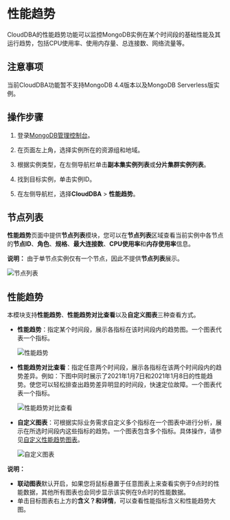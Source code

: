 # 性能趋势

CloudDBA的性能趋势功能可以监控MongoDB实例在某个时间段的基础性能及其运行趋势，包括CPU使用率、使用内存量、总连接数、网络流量等。

## 注意事项

当前CloudDBA功能暂不支持MongoDB 4.4版本以及MongoDB Serverless版实例。

## 操作步骤

1.  登录[MongoDB管理控制台](https://mongodb.console.aliyun.com/)。

2.  在页面左上角，选择实例所在的资源组和地域。

3.  根据实例类型，在左侧导航栏单击**副本集实例列表**或**分片集群实例列表**。

4.  找到目标实例，单击实例ID。

5.  在左侧导航栏，选择**CloudDBA** \> **性能趋势**。


## 节点列表

**性能趋势**页面中提供**节点列表**模块，您可以在**节点列表**区域查看当前实例中各节点的**节点ID**、**角色**、**规格**、**最大连接数**、**CPU使用率**和**内存使用率**信息。

**说明：** 由于单节点实例仅有一个节点，因此不提供**节点列表**展示。

![节点列表](https://static-aliyun-doc.oss-accelerate.aliyuncs.com/assets/img/zh-CN/9014900161/p211061.png)

## 性能趋势

本模块支持**性能趋势**、**性能趋势对比查看**以及**自定义图表**三种查看方式。

-   **性能趋势**：指定某个时间段，展示各指标在该时间段内的趋势图。一个图表代表一个指标。

    ![性能趋势](https://static-aliyun-doc.oss-accelerate.aliyuncs.com/assets/img/zh-CN/9014900161/p211324.png)

-   **性能趋势对比查看**：指定任意两个时间段，展示各指标在该两个时间段内的趋势差异。例如：下图中同时展示了2021年1月7日和2021年1月8日的性能趋势。使您可以轻松排查出趋势差异明显的时间段，快速定位故障。一个图表代表一个指标。

    ![性能趋势对比查看](https://static-aliyun-doc.oss-accelerate.aliyuncs.com/assets/img/zh-CN/9014900161/p211328.png)

-   **自定义图表**：可根据实际业务需求自定义多个指标在一个图表中进行分析，展示在所选时间段内这些指标的趋势。一个图表包含多个指标。具体操作，请参见[自定义性能趋势图表](/intl.zh-CN/用户指南/性能诊断与优化（CloudDBA）/自定义性能趋势图表.md)。

    ![自定义图表](https://static-aliyun-doc.oss-accelerate.aliyuncs.com/assets/img/zh-CN/9014900161/p211352.png)


**说明：**

-   **联动图表**默认开启，如果您将鼠标悬置于任意图表上来查看实例于9点时的性能数据，其他所有图表也会同步显示该实例在9点时的性能数据。
-   单击目标图表右上方的**含义？**和**详情**，可以查看性能指标含义和性能趋势大图。

